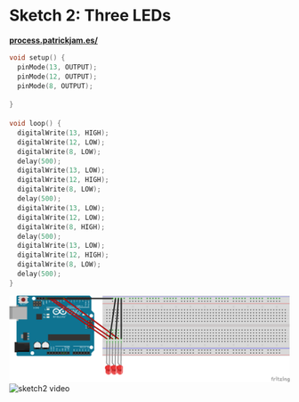 # Sketch 2: Three LEDs

**[process.patrickjam.es/](https://process.patrickjam.es/2020/09/15/week-3-digital-output/)**


```c++
void setup() {
  pinMode(13, OUTPUT);
  pinMode(12, OUTPUT);
  pinMode(8, OUTPUT);

}

void loop() {
  digitalWrite(13, HIGH);
  digitalWrite(12, LOW);
  digitalWrite(8, LOW);
  delay(500);
  digitalWrite(13, LOW);
  digitalWrite(12, HIGH);
  digitalWrite(8, LOW);
  delay(500);
  digitalWrite(13, LOW);
  digitalWrite(12, LOW);
  digitalWrite(8, HIGH);
  delay(500);
  digitalWrite(13, LOW);
  digitalWrite(12, HIGH);
  digitalWrite(8, LOW);
  delay(500);
}

```


![sketch2 breadboard](/documentationAssets/sketch2_bb.png)
![sketch2 video](/documentationAssets/sketch2.gif)